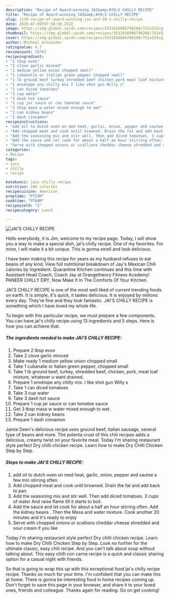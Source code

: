 ```yaml
---
description: "Recipe of Award-winning JAI&amp;#39;S CHILLY RECIPE"
title: "Recipe of Award-winning JAI&amp;#39;S CHILLY RECIPE"
slug: 1139-recipe-of-award-winning-jai-and-39-s-chilly-recipe
date: 2020-07-09T07:58:58.252Z
image: https://img-global.cpcdn.com/recipes/5531816886796288/751x532cq70/jais-chilly-recipe-recipe-main-photo.jpg
thumbnail: https://img-global.cpcdn.com/recipes/5531816886796288/751x532cq70/jais-chilly-recipe-recipe-main-photo.jpg
cover: https://img-global.cpcdn.com/recipes/5531816886796288/751x532cq70/jais-chilly-recipe-recipe-main-photo.jpg
author: Micheal Schneider
ratingvalue: 4.7
reviewcount: 10702
recipeingredient:
- "2 tbsp evoo"
- "2 clove garlic minced"
- "1 medium yellow onion chopped small"
- "1 cubanalle or ltalian green pepper chopped small"
- "1 lb ground beef turkey shredded beef chicken pork meat loaf mixture whatever u wantdrained"
- "1 envelope any chilly mix I like shot gun Willy s"
- "1 can diced tomatoes"
- "3 cup water"
- "3 dash hot sauce"
- "1 cup jar sauce or can tomatoe sauce"
- "3 tbsp masa w water mixed enough to wet"
- "2 can kidney beans"
- "1 dash cinnamon"
recipeinstructions:
- "add oil to dutch oven on med heat, garlic, onion, pepper and sautee a few min stirring often."
- "Add chopped meat and cook until browned. Drain the fat and add back to pan."
- "Add the seasoning mix and stir well. Then add diced tomatoes. 3 cups of water And raise flame till it starts to boil."
- "Add the sauce and let cook for about a half an hour stirring often. Add the kidney beans . Then the Mesa and water mixture. Cook another 20 minutes and it&#39;s ready to enjoy"
- "Serve with chopped onions or scallions cheddar cheese shredded and sour cream if you like"
categories:
- Recipe
tags:
- jais
- chilly
- recipe

katakunci: jais chilly recipe 
nutrition: 288 calories
recipecuisine: American
preptime: "PT23M"
cooktime: "PT60M"
recipeyield: "2"
recipecategory: Lunch

---
```



![JAI&#39;S CHILLY RECIPE](https://img-global.cpcdn.com/recipes/5531816886796288/751x532cq70/jais-chilly-recipe-recipe-main-photo.jpg)

Hello everybody, it is Jim, welcome to my recipe page. Today, I will show you a way to make a special dish, jai&#39;s chilly recipe. One of my favorites. For mine, I will make it a bit unique. This is gonna smell and look delicious.

I have been making this recipe for years as my husband refuses to eat beans of any kind. View full nutritional breakdown of Jay&#39;s Mexican Chili calories by ingredient. Quarantine Kitchen continues and this time with Assistant Head Coach, Coach Jay at Orangetheory Fitness Academy! PANEER CHILLY DRY, Now Make It In The Comforts Of Your Kitchen.

JAI&#39;S CHILLY RECIPE is one of the most well liked of current trending foods on earth. It is simple, it's quick, it tastes delicious. It is enjoyed by millions every day. They're fine and they look fantastic. JAI&#39;S CHILLY RECIPE is something which I have loved my whole life.


To begin with this particular recipe, we must prepare a few components. You can have jai&#39;s chilly recipe using 13 ingredients and 5 steps. Here is how you can achieve that.

<!--inarticleads1-->

##### The ingredients needed to make JAI&#39;S CHILLY RECIPE:

1. Prepare 2 tbsp evoo
1. Take 2 clove garlic minced
1. Make ready 1 medium yellow onion chopped small
1. Take 1 cubanalle or ltalian green pepper, chopped small
1. Take 1 lb ground beef, turkey, shredded beef, chicken, pork, meat loaf mixture, whatever u want.drained.
1. Prepare 1 envelope any chilly mix. I like shot gun Willy s
1. Take 1 can diced tomatoes
1. Take 3 cup water
1. Take 3 dash hot sauce
1. Prepare 1 cup jar sauce or can tomatoe sauce
1. Get 3 tbsp masa w water mixed enough to wet.
1. Take 2 can kidney beans
1. Prepare 1 dash cinnamon


Jamie Deen&#39;s delicious recipe uses ground beef, italian sausage, several type of beans and more. The polenta crust of this chili recipes adds a delicious, creamy twist on your favorite meal. Today I&#39;m sharing restaurant style perfect Dry chilli chicken recipe. Learn how to make Dry Chilli Chicken Step by Step. 

<!--inarticleads2-->

##### Steps to make JAI&#39;S CHILLY RECIPE:

1. add oil to dutch oven on med heat, garlic, onion, pepper and sautee a few min stirring often.
1. Add chopped meat and cook until browned. Drain the fat and add back to pan.
1. Add the seasoning mix and stir well. Then add diced tomatoes. 3 cups of water And raise flame till it starts to boil.
1. Add the sauce and let cook for about a half an hour stirring often. Add the kidney beans . Then the Mesa and water mixture. Cook another 20 minutes and it&#39;s ready to enjoy
1. Serve with chopped onions or scallions cheddar cheese shredded and sour cream if you like


Today I&#39;m sharing restaurant style perfect Dry chilli chicken recipe. Learn how to make Dry Chilli Chicken Step by Step. Look no further for the ultimate classic, easy chili recipe. And you can&#39;t talk about soup without talking about. This easy chilli con carne recipe is a quick and classic sharing option for a casual night with friends. 

So that is going to wrap this up with this exceptional food jai&#39;s chilly recipe recipe. Thanks so much for your time. I'm confident that you can make this at home. There is gonna be interesting food in home recipes coming up. Don't forget to save this page in your browser, and share it to your loved ones, friends and colleague. Thanks again for reading. Go on get cooking!
